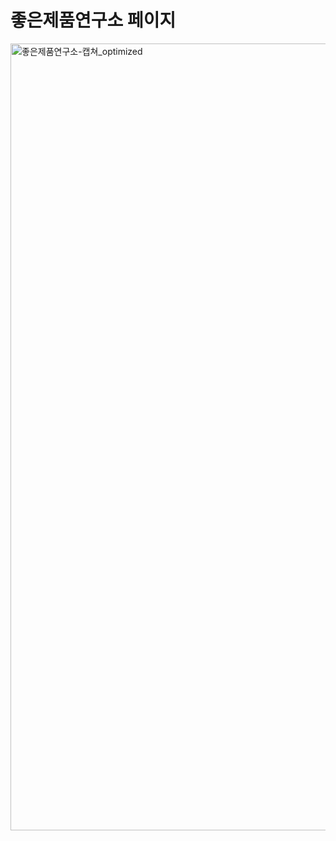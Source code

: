 # 좋은제품연구소 페이지
<img width="1259" alt="좋은제품연구소-캡쳐_optimized" src="https://github.com/user-attachments/assets/3342d86f-3492-44b3-ab2d-a44ff6f3dde8">
